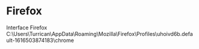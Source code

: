 # Firefox
Interface Firefox
C:\Users\Turrican\AppData\Roaming\Mozilla\Firefox\Profiles\uhoivd6b.default-1616503874183\chrome
